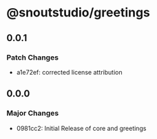 # @snoutstudio/greetings

## 0.0.1

### Patch Changes

- a1e72ef: corrected license attribution

## 0.0.0

### Major Changes

- 0981cc2: Initial Release of core and greetings
